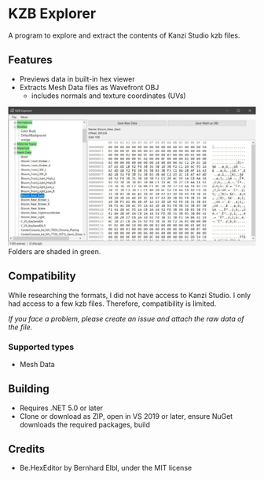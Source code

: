 # KZB Explorer
A program to explore and extract the contents of Kanzi Studio kzb files.

## Features
- Previews data in built-in hex viewer
- Extracts Mesh Data files as Wavefront OBJ
  - includes normals and texture coordinates (UVs)

<img alt="img1" src="https://github.com/theawesomecoder61/KZB-Explorer/raw/master/img1.jpg">
Folders are shaded in green.

## Compatibility
While researching the formats, I did not have access to Kanzi Studio. I only had access to a few kzb files. Therefore, compatibility is limited.

*If you face a problem, please create an issue and attach the raw data of the file.*

### Supported types
- Mesh Data

## Building
- Requires .NET 5.0 or later
- Clone or download as ZIP, open in VS 2019 or later, ensure NuGet downloads the required packages, build

## Credits
- Be.HexEditor by Bernhard Elbl, under the MIT license
